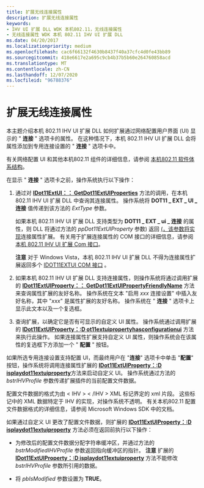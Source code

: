 ```yaml
---
title: 扩展无线连接属性
description: 扩展无线连接属性
keywords:
- IHV UI 扩展 DLL WDK 本机802.11，无线连接属性
- 无线连接属性 WDK 本机 802.11 IHV UI 扩展 DLL
ms.date: 04/20/2017
ms.localizationpriority: medium
ms.openlocfilehash: cac6f66132f4630b8437f40a37cfc4d0fe43bb89
ms.sourcegitcommit: 418e6617e2a695c9cb4b37b5b60e264760858acd
ms.translationtype: MT
ms.contentlocale: zh-CN
ms.lasthandoff: 12/07/2020
ms.locfileid: "96788376"
---
```

# <a name="extending-wireless-connection-properties"></a>扩展无线连接属性




 

本主题介绍本机 802.11 IHV UI 扩展 DLL 如何扩展通过网络配置用户界面 (UI) 显示的 " **连接** " 选项卡的属性。 在这种情况下，本机 802.11 IHV UI 扩展 DLL 会将属性添加到专用连接设置的 " **连接** " 选项卡中。

有关网络配置 UI 和其他本机802.11 组件的详细信息，请参阅 [本机802.11 软件体系结构](/previous-versions/windows/hardware/wireless/native-802-11-software-architecture)。

在显示 " **连接** " 选项卡之前，操作系统执行以下操作：

1.  通过对 [**IDot11ExtUI：： GetDot11ExtUIProperties**](/previous-versions/windows/hardware/wireless/ff553776(v=vs.85)) 方法的调用，在本机 802.11 IHV UI 扩展 DLL 中查询其连接属性。 操作系统将 **DOT11 \_ EXT \_ UI \_ 连接** 值传递到该方法的 *ExtType* 参数。

    如果本机 802.11 IHV UI 扩展 DLL 支持类型为 **DOT11 \_ EXT \_ ui \_ 连接** 的属性，则 DLL 将通过方法的 *ppDot11ExtUIProperty* 参数) 返回 [ (，该参数将实现](/previous-versions/windows/hardware/wireless/ff553746(v=vs.85))连接属性扩展。 有关用于扩展连接属性的 COM 接口的详细信息，请参阅 [本机 802.11 IHV UI 扩展 Com 接口](native-802-11-ihv-ui-extensions-com-interfaces.md)。

    **注意**  对于 Windows Vista，本机 802.11 IHV UI 扩展 DLL 不得为连接属性扩展返回多个 [IDOT11EXTUI COM 接口](/previous-versions/windows/hardware/wireless/ff553769(v=vs.85)) 。

     

2.  如果本机 802.11 IHV UI 扩展 DLL 支持连接属性，则操作系统将通过调用扩展的 [**IDot11ExtUIProperty：： GetDot11ExtUIPropertyFriendlyName**](/previous-versions/windows/hardware/wireless/ff553768(v=vs.85)) 方法来查询属性扩展的友好名称。 操作系统在文本 "启用 *xxx* 连接设置" 中插入友好名称，其中 "*xxx*" 是属性扩展的友好名称。 操作系统在 " **连接** " 选项卡上显示此文本以及一个复选框。

3.  查询扩展，以确定它是否有可显示的自定义 UI 属性。 操作系统通过调用扩展的 [**IDot11ExtUIProperty：:D ot11extuipropertyhasconfigurationui**](/previous-versions/windows/hardware/wireless/ff553756(v=vs.85)) 方法来执行此操作。 如果连接属性扩展支持自定义 UI 属性，则操作系统会在该属性的复选框下方添加一个 " **配置** " 按钮。

如果所选专用连接设置支持配置 UI，而最终用户在 "**连接**" 选项卡中单击 "**配置**" 按钮，操作系统将调用连接属性扩展的 [**IDot11ExtUIProperty：:D isplaydot11extuiproperty**](/previous-versions/windows/hardware/wireless/ff553749(v=vs.85))方法来启动自定义 UI。 操作系统通过方法的 *bstrIHVProfile* 参数传递扩展插件的当前配置文件数据。

配置文件数据的格式为由 &lt; IHV &gt; &lt; /IHV &gt; XML 标记界定的 xml 片段。 这些标记中的 XML 数据特定于 IHV 的实现，对操作系统不透明。 有关本机802.11 配置文件数据格式的详细信息，请参阅 Microsoft Windows SDK 中的文档。

如果通过自定义 UI 更改了配置文件数据，则扩展的 [**IDot11ExtUIProperty：:D isplaydot11extuiproperty**](/previous-versions/windows/hardware/wireless/ff553749(v=vs.85)) 方法必须在返回前执行以下操作：

-   为修改后的配置文件数据分配字符串缓冲区，并通过方法的 *bstrModifiedIHVProfile* 参数返回指向缓冲区的指针。
    **注意**  扩展的 [**IDot11ExtUIProperty：:D isplaydot11extuiproperty**](/previous-versions/windows/hardware/wireless/ff553749(v=vs.85)) 方法不能修改 *bstrIHVProfile* 参数所引用的数据。

     

-   将 *pbIsModified* 参数设置为 **TRUE**。

 

 
